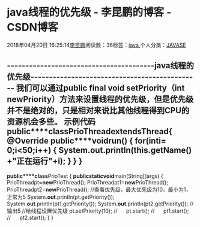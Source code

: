 
# java线程的优先级 - 李昆鹏的博客 - CSDN博客


2018年04月20日 16:25:14[李昆鹏](https://me.csdn.net/weixin_41547486)阅读数：36标签：[java																](https://so.csdn.net/so/search/s.do?q=java&t=blog)个人分类：[JAVASE																](https://blog.csdn.net/weixin_41547486/article/category/7484968)


----------------------------------------java线程的优先级----------------------------------------------
我们可以通过public final void setPriority（int  newPriority）方法来设置线程的优先级，但是优先级并不是绝对的，只是相对来说比其他线程得到CPU的资源机会多些。
示例代码
**public****class**PrioThread**extends**Thread{
@Override
**public****void**run() {
**for**(**int**i= 0;i<50;i++) {
System.**out**.println(**this**.getName() +"正在运行"+i);
}
}
}
---------------------------------------------
**public****class**PrioTest {
**public****static****void**main(String[]args) {
PrioThreadpt=**new**PrioThread();
PrioThreadpt1=**new**PrioThread();
PrioThreadpt2=**new**PrioThread();
//查看优先级，最大优先级为10，最小为1，正常为5
System.**out**.println(pt.getPriority());
System.**out**.println(pt1.getPriority());
System.**out**.println(pt2.getPriority());
//输出5
//给线程设置优先级
pt.setPriority(10);
//      pt.start();
//      pt1.start();
//      pt2.start();
}
}


